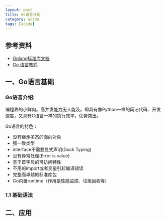 ```yaml
---
layout: post
title: Go语言介绍
category: acide
tags: [acide]
---
```


## 参考资料
- [Golang标准库文档](https://studygolang.com/pkgdoc)
- [Go 语言教程](https://www.runoob.com/go/go-tutorial.html)

## 一、Go语言基础
### Go语言介绍:    
编程界的小鲜肉。高并发能力无人能及。即具有像Python一样的简洁代码、开发速度，又具有C语言一样的执行效率，优势突出。

Go语言的特色：   　　
- 没有继承多态的面向对象
- 强一致类型
- interface不需要显式声明(Duck Typing)
- 没有异常处理(Error is value)
- 基于首字母的可访问特性
- 不用的import或者变量引起编译错误
- 完整而卓越的标准库包
- Go内置runtime（作用是性能监控、垃圾回收等）

### 1.1 基础语法


## 二、应用